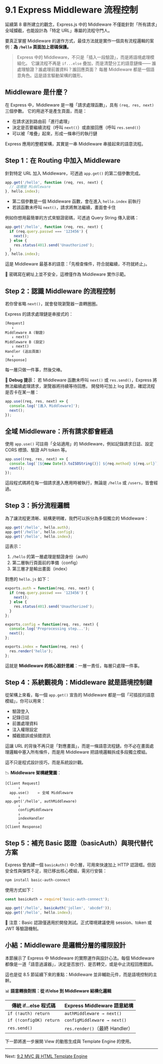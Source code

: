 # 9.1 Express Middleware 流程控制

延續第 8 章所建立的觀念，Express.js 中的 Middleware 不僅能針對「所有請求」全域攔截，也能設計為「特定 URL」專屬的流程守門人。

要真正掌握 Middleware 的運作方式，最佳方法就是實作一個具有流程邏輯的案例：**為 ********************************`/hello`******************************** 頁面加上密碼保護。**

> Express 中的 Middleware，不只是「插入一段驗證」，而是將語境處理模組化。
> 它讓流程不再是 `if...else` 疊加，而是清楚分工的語意鏈條——
> 誰處理驗證？誰處理前置資料？誰回應頁面？
> 每層 Middleware 都是一個語意角色。這是語言驅動架構的雛形。

## Middleware 是什麼？

在 Express 中，Middleware 是一種「請求處理函數」，具有 `(req, res, next)` 三個參數。
它的用途不是產生頁面，而是：

* 在請求送到路由前「進行處理」
* 決定是否要繼續流程（呼叫 `next()`）或直接回應（呼叫 `res.send()`）
* 可以被「堆疊」起來，形成一條串行的執行鏈

Express 應用的整體架構，其實是一串 Middleware 串接起來的語意流程。

## Step 1：在 Routing 中加入 Middleware

針對特定 URL 加入 Middleware，可透過 `app.get()` 的第二個參數完成。

```js
app.get('/hello', function (req, res, next) {
  // 這裡是 Middleware
}, hello.index);
```

* 第二個參數是一個 Middleware 函數，會在進入 `hello.index` 前執行
* 若該函數未呼叫 `next()`，請求將無法繼續，畫面會卡住

例如你想用最簡單的方式來驗證密碼，可透過 Query String 傳入密碼：

```js
app.get('/hello', function (req, res, next) {
  if (req.query.passwd === '123456') {
    next();
  } else {
    res.status(401).send('Unauthorized');
  }
}, hello.index);
```

這是 Middleware 最基本的語意：「先檢查條件，符合就繼續，不符就終止」。

📌 密碼寫在網址上並不安全，這裡僅作為 Middleware 實作示範。

## Step 2：認識 Middleware 的流程控制

若你曾省略 `next()`，就會發現瀏覽器一直轉圈圈。

Express 的請求處理鏈是串接式的：

```
[Request]
   ↓
Middleware A (驗證)
   ↓ next()
Middleware B (設定)
   ↓ next()
Handler (送出頁面)
   ↓
[Response]
```

每一層只做一件事，然後交棒。

🧭 **Debug 提示：**
若 Middleware 函數未呼叫 `next()` 或 `res.send()`，Express 將無法繼續處理請求，瀏覽器將持續等待回應。
開發時可加上 log 訊息，確認流程是否卡在某一層：

```js
app.use((req, res, next) => {
  console.log('[進入 Middleware]');
  next();
});
```

## 全域 Middleware：所有請求都會經過

使用 `app.use()` 可註冊「全站適用」的 Middleware，例如記錄請求日誌、設定 CORS 標頭、驗證 API token 等。

```js
app.use((req, res, next) => {
  console.log(`[${new Date().toISOString()}] ${req.method} ${req.url}`);
  next();
});
```

這段程式碼將在每一個請求進入應用時被執行，無論是 `/hello` 或 `/users`，皆會經過。

## Step 3：拆分流程邏輯

為了讓流程更清晰、結構更明確，我們可以拆分為多個獨立的 Middleware：

```js
app.get('/hello', hello.auth);
app.get('/hello', hello.config);
app.get('/hello', hello.index);
```

這表示：

1. `/hello` 的第一層處理是驗證身份（auth）
2. 第二層執行頁面前的準備（config）
3. 第三層才是輸出畫面（index）

對應的 `hello.js` 如下：

```js
exports.auth = function(req, res, next) {
  if (req.query.passwd === '123456') {
    next();
  } else {
    res.status(401).send('Unauthorized');
  }
};

exports.config = function(req, res, next) {
  console.log('Preprocessing step...');
  next();
};

exports.index = function(req, res) {
  res.render('hello');
};
```

這就是 **Middleware 的核心設計思維**：一層一責任，每層只處理一件事。

## Step 4：系統觀視角：Middleware 就是語境控制鏈

從架構上來看，每一個 `app.get()` 宣告的 Middleware 都是一個「可插拔的語意模組」，你可以用來：

* 驗證登入
* 記錄日誌
* 前置處理資料
* 注入權限設定
* 攔截錯誤或偵錯資訊

這讓 URL 的背後不再只是「對應畫面」，而是一條語意流程鏈。你不必在畫面處理邏輯中塞入所有條件，而是用 Middleware 把語境邏輯拆成多段獨立模組。

這不只是程式設計技巧，而是系統設計觀。

📉 **Middleware 架構總覽圖**：

```
[Client Request]
      ↓
  app.use()    ← 全域 Middleware
      ↓
app.get('/hello', authMiddleware)
      ↓
      configMiddleware
      ↓
      indexHandler
      ↓
[Client Response]
```

## Step 5：補充 Basic 認證（basicAuth）與現代替代方案

Express 曾內建一個 `basicAuth()` 中介層，可用來快速加上 HTTP 認證框。但因安全性與彈性不足，現已移出核心模組，需另行安裝：

```bash
npm install basic-auth-connect
```

使用方式如下：

```js
const basicAuth = require('basic-auth-connect');

app.get('/hello', basicAuth('jollen', 'abcdef'));
app.get('/hello', hello.index);
```

📌 注意：Basic 認證僅適用於開發測試。正式環境建議使用 session、token 或 JWT 等驗證機制。

## 小結：Middleware 是邏輯分層的權限設計

本節展示了 Express 中 Middleware 的實際運作與設計心法。每個 Middleware 都像是一道「語意過濾器」，決定是否放行、是否轉交，或是中止流程回應錯誤。

這也是從 8.5 節延續下來的重點：Middleware 並非輔助元件，而是語境控制的主幹。

📊 **語意轉換對照：從 if/else 到 Middleware 結構化邏輯**

| 傳統 if...else 程式碼        | Express Middleware 語意結構     |
| ----------------------- | --------------------------- |
| `if (!auth) return`     | `authMiddleware → next()`   |
| `if (!configOK) return` | `configMiddleware → next()` |
| `res.send()`            | `res.render()`（最終 Handler）  |

下一節將進一步展開 View 的動態生成與 Template Engine 的使用。

---

Next: [9.2 MVC 與 HTML Template Engine](2-use.md)
